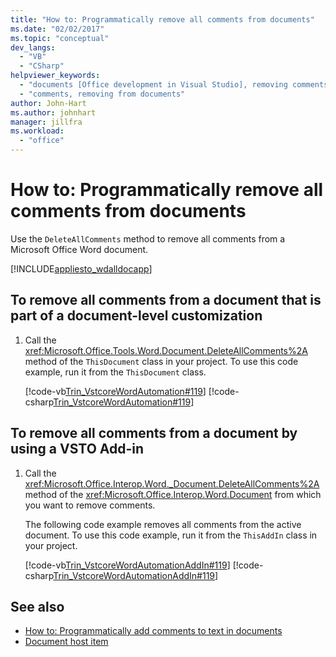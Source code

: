 ```yaml
---
title: "How to: Programmatically remove all comments from documents"
ms.date: "02/02/2017"
ms.topic: "conceptual"
dev_langs:
  - "VB"
  - "CSharp"
helpviewer_keywords:
  - "documents [Office development in Visual Studio], removing comments"
  - "comments, removing from documents"
author: John-Hart
ms.author: johnhart
manager: jillfra
ms.workload:
  - "office"
---
```

# How to: Programmatically remove all comments from documents
  Use the `DeleteAllComments` method to remove all comments from a Microsoft Office Word document.

 [!INCLUDE[appliesto_wdalldocapp](../vsto/includes/appliesto-wdalldocapp-md.md)]

## To remove all comments from a document that is part of a document-level customization

1. Call the <xref:Microsoft.Office.Tools.Word.Document.DeleteAllComments%2A> method of the `ThisDocument` class in your project. To use this code example, run it from the `ThisDocument` class.

     [!code-vb[Trin_VstcoreWordAutomation#119](../vsto/codesnippet/VisualBasic/Trin_VstcoreWordAutomationVB/ThisDocument.vb#119)]
     [!code-csharp[Trin_VstcoreWordAutomation#119](../vsto/codesnippet/CSharp/Trin_VstcoreWordAutomationCS/ThisDocument.cs#119)]

## To remove all comments from a document by using a VSTO Add-in

1. Call the <xref:Microsoft.Office.Interop.Word._Document.DeleteAllComments%2A> method of the <xref:Microsoft.Office.Interop.Word.Document> from which you want to remove comments.

     The following code example removes all comments from the active document. To use this code example, run it from the `ThisAddIn` class in your project.

     [!code-vb[Trin_VstcoreWordAutomationAddIn#119](../vsto/codesnippet/VisualBasic/Trin_VstcoreWordAutomationAddIn/ThisAddIn.vb#119)]
     [!code-csharp[Trin_VstcoreWordAutomationAddIn#119](../vsto/codesnippet/CSharp/Trin_VstcoreWordAutomationAddIn/ThisAddIn.cs#119)]

## See also
- [How to: Programmatically add comments to text in documents](../vsto/how-to-programmatically-add-comments-to-text-in-documents.md)
- [Document host item](../vsto/document-host-item.md)
